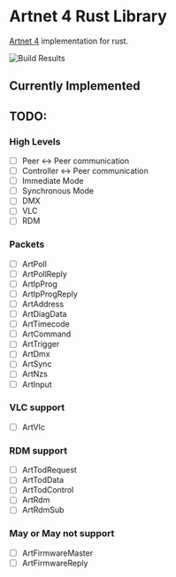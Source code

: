 # Artnet 4 Rust Library

[Artnet 4](https://artisticlicence.com/WebSiteMaster/User%20Guides/art-net.pdf) implementation for rust.

![Build Results](https://github.com/RussTheAerialist/rust-artnet/workflows/CI-Dev.yml/badge.svg?branch=master)

## Currently Implemented

## TODO:

### High Levels

- [ ] Peer <-> Peer communication
- [ ] Controller <-> Peer communication
- [ ] Immediate Mode
- [ ] Synchronous Mode
- [ ] DMX
- [ ] VLC
- [ ] RDM

### Packets

- [ ] ArtPoll
- [ ] ArtPollReply
- [ ] ArtIpProg
- [ ] ArtIpProgReply
- [ ] ArtAddress
- [ ] ArtDiagData
- [ ] ArtTimecode
- [ ] ArtCommand
- [ ] ArtTrigger
- [ ] ArtDmx
- [ ] ArtSync
- [ ] ArtNzs
- [ ] ArtInput

### VLC support

- [ ] ArtVlc

### RDM support

- [ ] ArtTodRequest
- [ ] ArtTodData
- [ ] ArtTodControl
- [ ] ArtRdm
- [ ] ArtRdmSub

### May or May not support

- [ ] ArtFirmwareMaster
- [ ] ArtFirmwareReply
